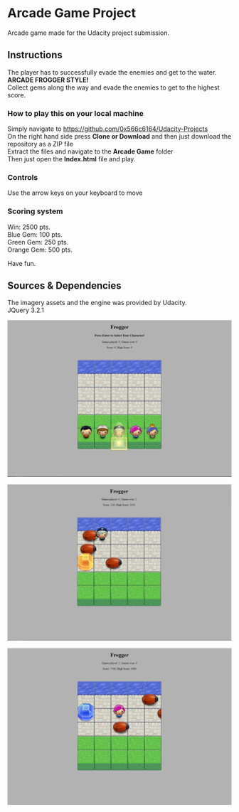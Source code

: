 # Arcade Game Project
Arcade game made for the Udacity project submission.

## Instructions
The player has to successfully evade the enemies and get to the water. **ARCADE FROGGER STYLE!**<br/>
Collect gems along the way and evade the enemies to get to the highest score.<br/>

### How to play this on your local machine
Simply navigate to https://github.com/0x566c6164/Udacity-Projects<br/>
On the right hand side press **Clone or Download** and then just download the repository as a ZIP file<br/>
Extract the files and navigate to the **Arcade Game** folder<br/>
Then just open the **Index.html** file and play.<br/>

### Controls
Use the arrow keys on your keyboard to move<br/>

### Scoring system
Win: 2500 pts.<br/>
Blue Gem: 100 pts.<br/>
Green Gem: 250 pts.<br/>
Orange Gem: 500 pts.<br>

Have fun.

## Sources & Dependencies
The imagery assets and the engine was provided by Udacity. <br/>
JQuery 3.2.1 <br/>



![Alt text](images/Screenshot-1.png?raw=true "Game Screenshot")

![Alt text](images/Screenshot-2.png?raw=true "Game Screenshot")

![Alt text](images/Screenshot-3.png?raw=true "Game Screenshot")
